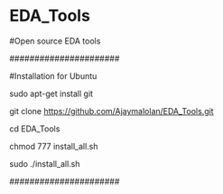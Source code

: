 # EDA_Tools
#Open source EDA tools

######################

#Installation for Ubuntu

sudo apt-get install git

git clone https://github.com/Ajaymalolan/EDA_Tools.git

cd EDA_Tools

chmod 777 install_all.sh

sudo ./install_all.sh

######################
